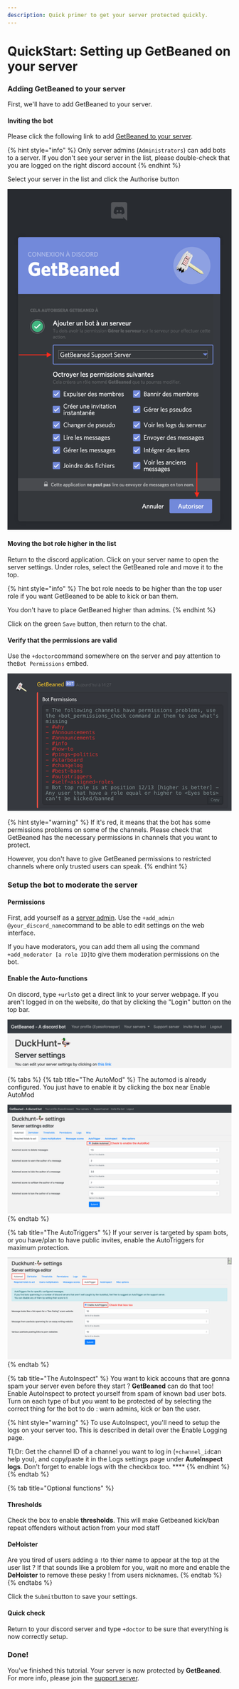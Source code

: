 ```yaml
---
description: Quick primer to get your server protected quickly.
---
```


# QuickStart: Setting up GetBeaned on your server

### Adding GetBeaned to your server

First, we'll have to add GetBeaned to your server. 

#### Inviting the bot

Please click the following link to add [GetBeaned to your server](https://discordapp.com/oauth2/authorize?client_id=492797767916191745&permissions=201714887&scope=bot).

{% hint style="info" %}
Only server admins \(`Administrators`\) can add bots to a server. If you don't see your server in the list, please double-check that you are logged on the right discord account
{% endhint %}

Select your server in the list and click the Authorise button

![Please make sure to select the right server :\)](../.gitbook/assets/2019-06-17.14-21-59.png)

#### Moving the bot role higher in the list

Return to the discord application. Click on your server name to open the server settings. Under roles, select the GetBeaned role and move it to the top.

{% hint style="info" %}
The bot role needs to be higher than the top user role if you want GetBeaned to be able to kick or ban them.

You don't have to place GetBeaned higher than admins.
{% endhint %}

Click on the green `Save` button, then return to the chat.

#### Verify that the permissions are valid

Use the `+doctor`command somewhere on the server and pay attention to the`Bot Permissions` embed.

![](../.gitbook/assets/capture-de-cran-2019-06-17-a-14.29.06.png)

{% hint style="warning" %}
If it's red, it means that the bot has some permissions problems on some of the channels. Please check that GetBeaned has the necessary permissions in channels that you want to protect.

However, you don't have to give GetBeaned permissions to restricted channels where only trusted users can speak.
{% endhint %}

### Setup the bot to moderate the server

#### Permissions

First, add yourself as a [server admin](../bot-documentation/levels-and-permissions.md). Use the `+add_admin @your_discord_name`command to be able to edit settings on the web interface.

If you have moderators, you can add them all using the command `+add_moderator [a role ID]`to give them moderation permissions on the bot.

#### Enable the Auto-functions

On discord, type `+urls`to get a direct link to your server webpage. If you aren't logged in on the website, do that by clicking the "Login" button on the top bar.

![Click on the link to access your server settings](../.gitbook/assets/2019-06-17.14-36-01.png)

{% tabs %}
{% tab title="The AutoMod" %}
The automod is already configured. You just have to enable it by clicking the box near Enable AutoMod

![Click that button. Don&apos;t hit submit yet. Check the other tabs first :\)](../.gitbook/assets/2019-06-17.14-38-46.png)
{% endtab %}

{% tab title="The AutoTriggers" %}
If your server is targeted by spam bots, or you have/plan to have public invites, enable the AutoTriggers for maximum protection.

![](../.gitbook/assets/2019-06-17.14-45-25.png)
{% endtab %}

{% tab title="The AutoInspect" %}
You want to kick accouns that are gonna spam your server even before they start ? **GetBeaned** can do that too! Enable AutoInspect to protect yourself from spam of known bad user bots. Turn on each type of but you want to be protected of by selecting the correct thing for the bot to do : warn admins, kick or ban the user.

{% hint style="warning" %}
To use AutoInspect, you'll need to setup the logs on your server too. This is described in detail over the Enable Logging page.   
  
Tl;Dr: Get the channel ID of a channel you want to log in \(`+channel_id`can help you\), and copy/paste it in the Logs settings page under **AutoInspect logs**. Don't forget to enable logs with the checkbox too. ****
{% endhint %}
{% endtab %}

{% tab title="Optional functions" %}
#### Thresholds

Check the box to enable **thresholds**. This will make Getbeaned kick/ban repeat offenders without action from your mod staff

#### DeHoister

Are you tired of users adding a `!`to thier name to appear at the top at the user list ? If that sounds like a problem for you, wait no more and enable the **DeHoister** to remove these pesky ! from users nicknames.
{% endtab %}
{% endtabs %}

Click the `Submit`button to save your settings.

#### Quick check

Return to your discord server and type `+doctor` to be sure that everything is now correctly setup.

### Done!

You've finished this tutorial. Your server is now protected by **GetBeaned**. For more info, please join the [support server](https://discord.gg/CnmwaZB).

